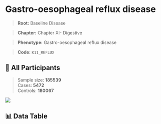 # Gastro-oesophageal reflux disease

> **Root:** Baseline Disease  

> **Chapter:** Chapter XI- Digestive  

> **Phenotype:** Gastro-oesophageal reflux disease  

> **Code:** `K11_REFLUX`

## 🧪 All Participants  
> Sample size: **185539**  
> Cases: **5472**  
> Controls: **180067**
<img src="/Sensitive/Figures/ALL/Baseline/K11_REFLUX.png"/>

## 📊 Data Table
<CsvTableMRF src="/Sensitive/Data/ALL/Baseline/LG_K11_REFLUX.csv"/>

